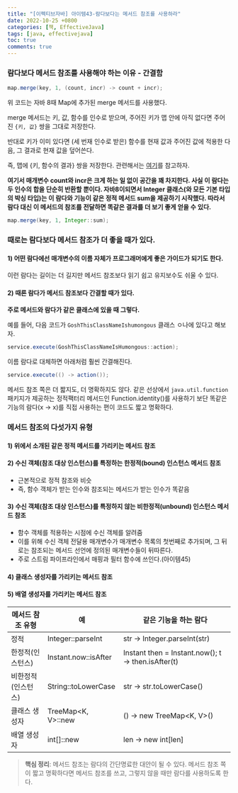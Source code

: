```yaml
---
title: "[이펙티브자바] 아이템43-람다보다는 메서드 참조를 사용하라"
date: 2022-10-25 +0800
categories: [책, EffectiveJava]
tags: [java, effectivejava]
toc: true
comments: true
---
```


### 람다보다 메서드 참조를 사용해야 하는 이유 - 간결함

```java
map.merge(key, 1, (count, incr) -> count + incr);
```

위 코드는 자바 8때 Map에 추가된 merge 메서드를 사용했다.

merge 메서드는 키, 값, 함수를 인수로 받으며, 주어진 키가 맵 안에 아직 없다면 주어진 `{키, 값}` 쌍을 그대로 저장한다.

반대로 키가 이미 있다면 (세 번재 인수로 받은) 함수를 현재 값과 주어진 값에 적용한 다음, 그 결과로 현재 값을 덮어쓴다.

즉, 맵에 {키, 함수의 결과} 쌍을 저장한다. 관련해서는 [여기](https://codingdog.tistory.com/entry/java-map-merge-%EB%A9%94%EC%86%8C%EB%93%9C-%ED%82%A4-%EA%B0%92%EC%97%90-%EB%8C%80%ED%95%B4-%EC%97%AC%EB%9F%AC-value-%EA%B0%92%EC%9D%B4-%EB%82%98%EC%98%AC-%EB%95%8C-%EA%B0%92%EC%9D%84-%EC%A1%B0%ED%95%A9%ED%95%9C%EB%8B%A4)를 참고하자.

<b>여기서 매개변수 count와 incr은 크게 하는 일 없이 공간을 꽤 차지한다. 사실 이 람다는 두 인수의 합을 단순히 반환할 뿐이다. 자바8이되면서 Integer 클래스(와 모든 기본 타입의 박싱 타입)는 이 람다와 기능이 같은 정적 메서드 sum을 제공하기 시작했다. 따라서 람다 대신 이 메서드의 참조를 전달하면 똑같은 결과를 더 보기 좋게 얻을 수 있다.</b>


```java
map.merge(key, 1, Integer::sum);
```

### 때로는 람다보다 메서드 참조가 더 좋을 때가 있다.

#### 1) 어떤 람다에선 매개변수의 이름 자체가 프로그래머에게 좋은 가이드가 되기도 한다.
이런 람다는 길이는 더 길지만 메서드 참조보다 읽기 쉽고 유지보수도 쉬울 수 있다.

#### 2) 때론 람다가 메서드 참조보다 간결할 때가 있다.

<b>주로 메서드와 람다가 같은 클래스에 있을 때 그렇다.</b>

예를 들어, 다음 코드가 `GoshThisClassNameIshumongous` 클래스 ㅇ나에 있다고 해보자.

```java
service.execute(GoshThisClassNameIsHumongous::action);
```

이름 람다로 대체하면 아래처럼 훨씬 간결해진다.

```java
service.execute(() -> action());
```

메서드 참조 쪽은 더 짧지도, 더 명확하지도 않다. 같은 선상에서 `java.util.function` 패키지가 제공하는 정적팩터리 메서드인 Function.identity()를 사용하기 보단 똑같은 기능의 람다(x -> x)를 직접 사용하는 편이 코드도 짧고 명확하다.

### 메서드 참조의 다섯가지 유형

#### 1) 위에서 소개된 같은 정적 메서드를 가리키는 메서드 참조

#### 2) 수신 객체(참조 대상 인스턴스)를 특정하는 한정적(bound) 인스턴스 메서드 참조
- 근본적으로 정적 참조와 비슷
- 즉, 함수 객체가 받는 인수와 참조되는 메서드가 받는 인수가 똑같음

#### 3) 수신 객체(참조 대상 인스턴스)를 특정하지 않는 비한정적(unbound) 인스턴스 메서드 참조
- 함수 객체를 적용하는 시점에 수신 객체를 알려줌
- 이를 위해 수신 객체 전달용 매개변수가 매개변수 목록의 첫번째로 추가되며, 그 뒤로는 참조되는 메서드 선언에 정의된 매개변수들이 뒤따른다.
- 주로 스트림 파이프라인에서 매핑과 필터 함수에 쓰인다.(아이템45)

#### 4) 클래스 생성자를 가리키는 메서드 참조

#### 5) 배열 생성자를 가리키는 메서드 참조



|메서드 참조 유형|예|같은 기능을 하는 람다|
|---|---|-----|
|정적|Integer::parseInt|str -> Integer.parseInt(str)|
|한정적(인스턴스)|Instant.now::isAfter|Instant then = Instant.now(); t -> then.isAfter(t)|
|비한정적(인스턴스)|String::toLowerCase|str -> str.toLowerCase()|
|클래스 생성자|TreeMap<K, V>::new|() -> new TreeMap<K, V>()|
|배열 생성자|int[]::new|len -> new int[len]|

> **핵심 정리**: 메서드 참조는 람다의 간단명료한 대안이 될 수 있다. 메서드 참조 쪽이 짧고 명확하다면 메서드 참조를 쓰고, 그렇지 않을 때만 람다를 사용하도록 한다.